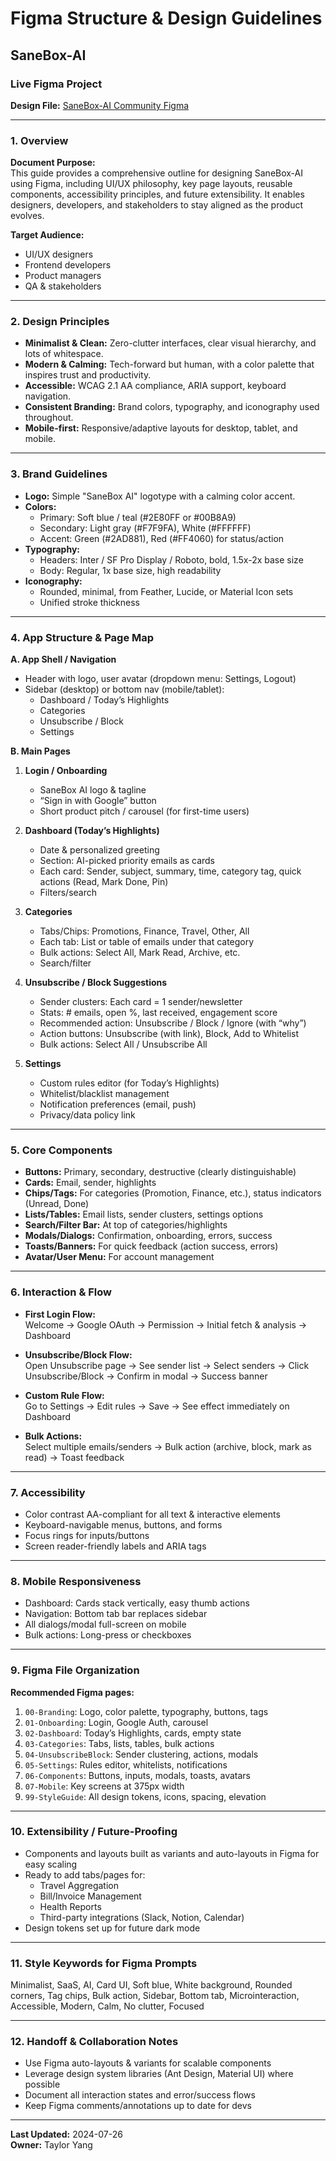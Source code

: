 # Figma Structure & Design Guidelines
## SaneBox-AI

### Live Figma Project
**Design File:** [SaneBox-AI Community Figma](https://www.figma.com/make/PXJ0KGNtTzlq4oEB8gkhMd/sanebox-ai--Community-?node-id=0-1&t=M2vtTQUK5w1MEQYc-1)

---

### 1. Overview

**Document Purpose:**  
This guide provides a comprehensive outline for designing SaneBox-AI using Figma, including UI/UX philosophy, key page layouts, reusable components, accessibility principles, and future extensibility. It enables designers, developers, and stakeholders to stay aligned as the product evolves.

**Target Audience:**  
- UI/UX designers
- Frontend developers
- Product managers
- QA & stakeholders

---

### 2. Design Principles

- **Minimalist & Clean:** Zero-clutter interfaces, clear visual hierarchy, and lots of whitespace.
- **Modern & Calming:** Tech-forward but human, with a color palette that inspires trust and productivity.
- **Accessible:** WCAG 2.1 AA compliance, ARIA support, keyboard navigation.
- **Consistent Branding:** Brand colors, typography, and iconography used throughout.
- **Mobile-first:** Responsive/adaptive layouts for desktop, tablet, and mobile.

---

### 3. Brand Guidelines

- **Logo:** Simple "SaneBox AI" logotype with a calming color accent.
- **Colors:**  
  - Primary: Soft blue / teal (#2E80FF or #00B8A9)  
  - Secondary: Light gray (#F7F9FA), White (#FFFFFF)  
  - Accent: Green (#2AD881), Red (#FF4060) for status/action  
- **Typography:**  
  - Headers: Inter / SF Pro Display / Roboto, bold, 1.5x-2x base size  
  - Body: Regular, 1x base size, high readability  
- **Iconography:**  
  - Rounded, minimal, from Feather, Lucide, or Material Icon sets  
  - Unified stroke thickness

---

### 4. App Structure & Page Map

**A. App Shell / Navigation**
- Header with logo, user avatar (dropdown menu: Settings, Logout)
- Sidebar (desktop) or bottom nav (mobile/tablet):  
  - Dashboard / Today’s Highlights  
  - Categories  
  - Unsubscribe / Block  
  - Settings

**B. Main Pages**

1. **Login / Onboarding**
    - SaneBox AI logo & tagline
    - “Sign in with Google” button
    - Short product pitch / carousel (for first-time users)

2. **Dashboard (Today’s Highlights)**
    - Date & personalized greeting
    - Section: AI-picked priority emails as cards
    - Each card: Sender, subject, summary, time, category tag, quick actions (Read, Mark Done, Pin)
    - Filters/search

3. **Categories**
    - Tabs/Chips: Promotions, Finance, Travel, Other, All
    - Each tab: List or table of emails under that category
    - Bulk actions: Select All, Mark Read, Archive, etc.
    - Search/filter

4. **Unsubscribe / Block Suggestions**
    - Sender clusters: Each card = 1 sender/newsletter
    - Stats: # emails, open %, last received, engagement score
    - Recommended action: Unsubscribe / Block / Ignore (with “why”)
    - Action buttons: Unsubscribe (with link), Block, Add to Whitelist
    - Bulk actions: Select All / Unsubscribe All

5. **Settings**
    - Custom rules editor (for Today’s Highlights)
    - Whitelist/blacklist management
    - Notification preferences (email, push)
    - Privacy/data policy link

---

### 5. Core Components

- **Buttons:** Primary, secondary, destructive (clearly distinguishable)
- **Cards:** Email, sender, highlights
- **Chips/Tags:** For categories (Promotion, Finance, etc.), status indicators (Unread, Done)
- **Lists/Tables:** Email lists, sender clusters, settings options
- **Search/Filter Bar:** At top of categories/highlights
- **Modals/Dialogs:** Confirmation, onboarding, errors, success
- **Toasts/Banners:** For quick feedback (action success, errors)
- **Avatar/User Menu:** For account management

---

### 6. Interaction & Flow

- **First Login Flow:**  
    Welcome → Google OAuth → Permission → Initial fetch & analysis → Dashboard

- **Unsubscribe/Block Flow:**  
    Open Unsubscribe page → See sender list → Select senders → Click Unsubscribe/Block → Confirm in modal → Success banner

- **Custom Rule Flow:**  
    Go to Settings → Edit rules → Save → See effect immediately on Dashboard

- **Bulk Actions:**  
    Select multiple emails/senders → Bulk action (archive, block, mark as read) → Toast feedback

---

### 7. Accessibility

- Color contrast AA-compliant for all text & interactive elements
- Keyboard-navigable menus, buttons, and forms
- Focus rings for inputs/buttons
- Screen reader-friendly labels and ARIA tags

---

### 8. Mobile Responsiveness

- Dashboard: Cards stack vertically, easy thumb actions
- Navigation: Bottom tab bar replaces sidebar
- All dialogs/modal full-screen on mobile
- Bulk actions: Long-press or checkboxes

---

### 9. Figma File Organization

**Recommended Figma pages:**

1. `00-Branding`: Logo, color palette, typography, buttons, tags
2. `01-Onboarding`: Login, Google Auth, carousel
3. `02-Dashboard`: Today’s Highlights, cards, empty state
4. `03-Categories`: Tabs, lists, tables, bulk actions
5. `04-UnsubscribeBlock`: Sender clustering, actions, modals
6. `05-Settings`: Rules editor, whitelists, notifications
7. `06-Components`: Buttons, inputs, modals, toasts, avatars
8. `07-Mobile`: Key screens at 375px width
9. `99-StyleGuide`: All design tokens, icons, spacing, elevation

---

### 10. Extensibility / Future-Proofing

- Components and layouts built as variants and auto-layouts in Figma for easy scaling
- Ready to add tabs/pages for:  
    - Travel Aggregation  
    - Bill/Invoice Management  
    - Health Reports  
    - Third-party integrations (Slack, Notion, Calendar)
- Design tokens set up for future dark mode

---

### 11. Style Keywords for Figma Prompts
Minimalist, SaaS, AI, Card UI, Soft blue, White background, Rounded corners, Tag chips, Bulk action, Sidebar, Bottom tab, Microinteraction, Accessible, Modern, Calm, No clutter, Focused

---

### 12. Handoff & Collaboration Notes

- Use Figma auto-layouts & variants for scalable components
- Leverage design system libraries (Ant Design, Material UI) where possible
- Document all interaction states and error/success flows
- Keep Figma comments/annotations up to date for devs

---

**Last Updated:** 2024-07-26  
**Owner:** Taylor Yang 
